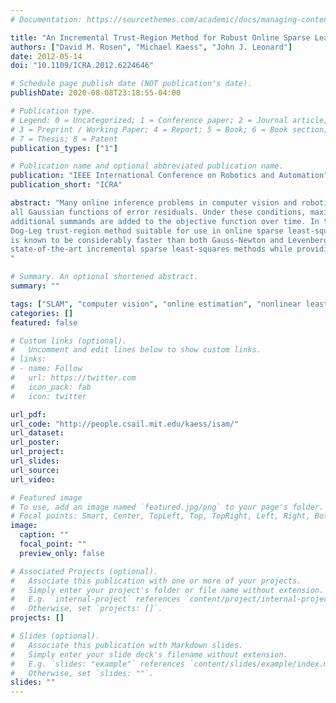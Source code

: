 ```yaml
---
# Documentation: https://sourcethemes.com/academic/docs/managing-content/

title: "An Incremental Trust-Region Method for Robust Online Sparse Least-Squares Estimation"
authors: ["David M. Rosen", "Michael Kaess", "John J. Leonard"]
date: 2012-05-14
doi: "10.1109/ICRA.2012.6224646"

# Schedule page publish date (NOT publication's date).
publishDate: 2020-08-08T23:18:55-04:00

# Publication type.
# Legend: 0 = Uncategorized; 1 = Conference paper; 2 = Journal article;
# 3 = Preprint / Working Paper; 4 = Report; 5 = Book; 6 = Book section;
# 7 = Thesis; 8 = Patent
publication_types: ["1"]

# Publication name and optional abbreviated publication name.
publication: "IEEE International Conference on Robotics and Automation"
publication_short: "ICRA"

abstract: "Many online inference problems in computer vision and robotics are characterized by probability distributions whose factor graph representations are sparse and whose factors are
all Gaussian functions of error residuals. Under these conditions, maximum likelihood estimation corresponds to solving a sequence of sparse least-squares minimization problems in which
additional summands are added to the objective function over time. In this paper we present Robust Incremental least-Squares Estimation (RISE), an incrementalized version of the Powell’s
Dog-Leg trust-region method suitable for use in online sparse least-squares minimization. As a trust-region method, Powell’s Dog-Leg enjoys excellent global convergence properties, and
is known to be considerably faster than both Gauss-Newton and Levenberg-Marquardt when applied to sparse least-squares problems. Consequently, RISE maintains the speed of current
state-of-the-art incremental sparse least-squares methods while providing superior robustness to objective function nonlinearities.
"

# Summary. An optional shortened abstract.
summary: ""

tags: ["SLAM", "computer vision", "online estimation", "nonlinear least-squarse", "incremental optimization", "factor graphs"]
categories: []
featured: false

# Custom links (optional).
#   Uncomment and edit lines below to show custom links.
# links:
# - name: Follow
#   url: https://twitter.com
#   icon_pack: fab
#   icon: twitter

url_pdf:
url_code: "http://people.csail.mit.edu/kaess/isam/"
url_dataset:
url_poster:
url_project:
url_slides:
url_source:
url_video:

# Featured image
# To use, add an image named `featured.jpg/png` to your page's folder. 
# Focal points: Smart, Center, TopLeft, Top, TopRight, Left, Right, BottomLeft, Bottom, BottomRight.
image:
  caption: ""
  focal_point: ""
  preview_only: false

# Associated Projects (optional).
#   Associate this publication with one or more of your projects.
#   Simply enter your project's folder or file name without extension.
#   E.g. `internal-project` references `content/project/internal-project/index.md`.
#   Otherwise, set `projects: []`.
projects: []

# Slides (optional).
#   Associate this publication with Markdown slides.
#   Simply enter your slide deck's filename without extension.
#   E.g. `slides: "example"` references `content/slides/example/index.md`.
#   Otherwise, set `slides: ""`.
slides: ""
---
```

